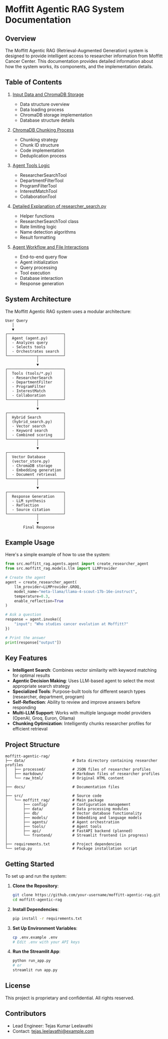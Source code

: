 # Moffitt Agentic RAG System Documentation

## Overview

The Moffitt Agentic RAG (Retrieval-Augmented Generation) system is designed to provide intelligent access to researcher information from Moffitt Cancer Center. This documentation provides detailed information about how the system works, its components, and the implementation details.

## Table of Contents

1. [Input Data and ChromaDB Storage](input_data.md)
   - Data structure overview
   - Data loading process
   - ChromaDB storage implementation
   - Database structure details

2. [ChromaDB Chunking Process](chromadb_chunking.md)
   - Chunking strategy
   - Chunk ID structure
   - Code implementation
   - Deduplication process

3. [Agent Tools Logic](tools_logic.md)
   - ResearcherSearchTool
   - DepartmentFilterTool
   - ProgramFilterTool
   - InterestMatchTool
   - CollaborationTool

4. [Detailed Explanation of researcher_search.py](researcher_search.md)
   - Helper functions
   - ResearcherSearchTool class
   - Rate limiting logic
   - Name detection algorithms
   - Result formatting

5. [Agent Workflow and File Interactions](agent_workflow.md)
   - End-to-end query flow
   - Agent initialization
   - Query processing
   - Tool execution
   - Database interaction
   - Response generation

## System Architecture

The Moffitt Agentic RAG system uses a modular architecture:

```
User Query
   │
   ▼
┌─────────────────────────┐
│  Agent (agent.py)       │
│  - Analyzes query       │
│  - Selects tools        │
│  - Orchestrates search  │
└─────────────┬───────────┘
              │
              ▼
┌─────────────────────────┐
│  Tools (tools/*.py)     │
│  - ResearcherSearch     │
│  - DepartmentFilter     │
│  - ProgramFilter        │
│  - InterestMatch        │
│  - Collaboration        │
└─────────────┬───────────┘
              │
              ▼
┌─────────────────────────┐
│  Hybrid Search          │
│  (hybrid_search.py)     │
│  - Vector search        │
│  - Keyword search       │
│  - Combined scoring     │
└─────────────┬───────────┘
              │
              ▼
┌─────────────────────────┐
│  Vector Database        │
│  (vector_store.py)      │
│  - ChromaDB storage     │
│  - Embedding generation │
│  - Document retrieval   │
└─────────────┬───────────┘
              │
              ▼
┌─────────────────────────┐
│  Response Generation    │
│  - LLM synthesis        │
│  - Reflection           │
│  - Source citation      │
└─────────────┬───────────┘
              │
              ▼
        Final Response
```

## Example Usage

Here's a simple example of how to use the system:

```python
from src.moffitt_rag.agents.agent import create_researcher_agent
from src.moffitt_rag.models.llm import LLMProvider

# Create the agent
agent = create_researcher_agent(
    llm_provider=LLMProvider.GROQ,
    model_name="meta-llama/llama-4-scout-17b-16e-instruct",
    temperature=0.3,
    enable_reflection=True
)

# Ask a question
response = agent.invoke({
    "input": "Who studies cancer evolution at Moffitt?"
})

# Print the answer
print(response["output"])
```

## Key Features

- **Intelligent Search**: Combines vector similarity with keyword matching for optimal results
- **Agentic Decision Making**: Uses LLM-based agent to select the most appropriate search strategy
- **Specialized Tools**: Purpose-built tools for different search types (researcher, department, program)
- **Self-Reflection**: Ability to review and improve answers before responding
- **Multi-LLM Support**: Works with multiple language model providers (OpenAI, Groq, Euron, Ollama)
- **Chunking Optimization**: Intelligently chunks researcher profiles for efficient retrieval

## Project Structure

```
moffitt-agentic-rag/
├── data/                     # Data directory containing researcher profiles
│   ├── processed/            # JSON files of researcher profiles
│   ├── markdown/             # Markdown files of researcher profiles
│   └── raw_html/             # Original HTML content
│
├── docs/                     # Documentation files
│
├── src/                      # Source code
│   └── moffitt_rag/          # Main package
│       ├── config/           # Configuration management
│       ├── data/             # Data processing modules
│       ├── db/               # Vector database functionality
│       ├── models/           # Embedding and language models
│       ├── agents/           # Agent orchestration
│       ├── tools/            # Agent tools
│       ├── api/              # FastAPI backend (planned)
│       └── frontend/         # Streamlit frontend (in progress)
│
├── requirements.txt          # Project dependencies
└── setup.py                  # Package installation script
```

## Getting Started

To set up and run the system:

1. **Clone the Repository**:
   ```bash
   git clone https://github.com/your-username/moffitt-agentic-rag.git
   cd moffitt-agentic-rag
   ```

2. **Install Dependencies**:
   ```bash
   pip install -r requirements.txt
   ```

3. **Set Up Environment Variables**:
   ```bash
   cp .env.example .env
   # Edit .env with your API keys
   ```

4. **Run the Streamlit App**:
   ```bash
   python run_app.py
   # or
   streamlit run app.py
   ```

## License

This project is proprietary and confidential. All rights reserved.

## Contributors

- Lead Engineer: Tejas Kumar Leelavathi
- Contact: [tejas.leelavathi@example.com](mailto:tejas.leelavathi@example.com)